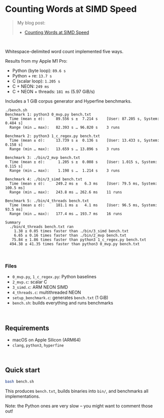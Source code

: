 # Counting Words at SIMD Speed
> My blog post:
> - [Counting Words at SIMD Speed](https://healeycodes.com/counting-words-at-simd-speed)
<br>

Whitespace-delimited word count implemented five ways.

Results from my Apple M1 Pro:

- Python (byte loop): `89.6 s`
- Python + re: `13.7 s`
- C (scalar loop): `1.205 s`
- C + NEON: `249 ms`
- C + NEON + threads: `181 ms` (5.97 GiB/s)

Includes a 1 GiB corpus generator and Hyperfine benchmarks.

```
./bench.sh
Benchmark 1: python3 0_mvp.py bench.txt
  Time (mean ± σ):     89.556 s ±  7.214 s    [User: 87.205 s, System: 0.484 s]
  Range (min … max):   82.393 s … 96.820 s    3 runs

Benchmark 2: python3 1_c_regex.py bench.txt
  Time (mean ± σ):     13.739 s ±  0.136 s    [User: 13.433 s, System: 0.158 s]
  Range (min … max):   13.659 s … 13.896 s    3 runs

Benchmark 3: ./bin/2_mvp bench.txt
  Time (mean ± σ):      1.205 s ±  0.008 s    [User: 1.015 s, System: 0.115 s]
  Range (min … max):    1.198 s …  1.214 s    3 runs

Benchmark 4: ./bin/3_simd bench.txt
  Time (mean ± σ):     249.2 ms ±   6.3 ms    [User: 79.5 ms, System: 100.5 ms]
  Range (min … max):   243.8 ms … 262.6 ms    11 runs

Benchmark 5: ./bin/4_threads bench.txt
  Time (mean ± σ):     181.1 ms ±   4.1 ms    [User: 96.5 ms, System: 93.5 ms]
  Range (min … max):   177.4 ms … 193.7 ms    16 runs

Summary
  ./bin/4_threads bench.txt ran
    1.38 ± 0.05 times faster than ./bin/3_simd bench.txt
    6.65 ± 0.16 times faster than ./bin/2_mvp bench.txt
   75.84 ± 1.86 times faster than python3 1_c_regex.py bench.txt
  494.38 ± 41.35 times faster than python3 0_mvp.py bench.txt
```

<br>

### Files
- `0_mvp.py`, `1_c_regex.py`: Python baselines
- `2_mvp.c`: scalar C
- `3_simd.c`: ARM NEON SIMD
- `4_threads.c`: multithreaded NEON
- `setup_benchmark.c`: generates `bench.txt` (1 GiB)
- `bench.sh`: builds everything and runs benchmarks

<br>

## Requirements
- macOS on Apple Silicon (ARM64)
- `clang`, `python3`, `hyperfine`

<br>

## Quick start
```bash
bash bench.sh
```

This produces `bench.txt`, builds binaries into `bin/`, and benchmarks all implementations.

Note: the Python ones are very slow – you might want to comment those out!
